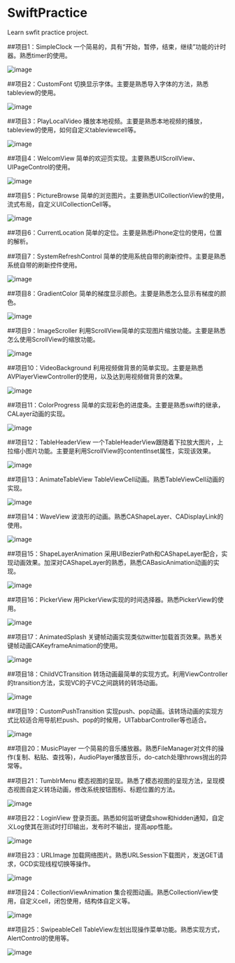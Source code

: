 # SwiftPractice
Learn swfit practice project.

##项目1：SimpleClock
一个简易的，具有“开始，暂停，结束，继续”功能的计时器。熟悉timer的使用。

![image](https://github.com/flywo/SwiftPractice/blob/master/Project01_SimpleClock/1.gif)

##项目2：CustomFont
切换显示字体。主要是熟悉导入字体的方法，熟悉tableview的使用。

![image](https://github.com/flywo/SwiftPractice/blob/master/Project02_CustomFont/2.gif)

##项目3：PlayLocalVideo
播放本地视频。主要是熟悉本地视频的播放，tableview的使用，如何自定义tableviewcell等。

![image](https://github.com/flywo/SwiftPractice/blob/master/Project03_PlayLocalVideo/3.gif)

##项目4：WelcomView
简单的欢迎页实现。主要熟悉UIScrollView、UIPageControl的使用。

![image](https://github.com/flywo/SwiftPractice/blob/master/Project04_WelcomView/4.gif)

##项目5：PictureBrowse
简单的浏览图片。主要熟悉UICollectionView的使用，流式布局，自定义UICollectionCell等。

![image](https://github.com/flywo/SwiftPractice/blob/master/Project05_PictureBrowse/5.gif)

##项目6：CurrentLocation
简单的定位。主要是熟悉iPhone定位的使用，位置的解析。

##项目7：SystemRefreshControl
简单的使用系统自带的刷新控件。主要是熟悉系统自带的刷新控件使用。

![image](https://github.com/flywo/SwiftPractice/blob/master/Project07_SystemRefreshControl/7.gif)

##项目8：GradientColor
简单的梯度显示颜色。主要是熟悉怎么显示有梯度的颜色。

![image](https://github.com/flywo/SwiftPractice/blob/master/Project08_GradientColor/8.gif)

##项目9：ImageScroller
利用ScrollView简单的实现图片缩放功能。主要是熟悉怎么使用ScrollView的缩放功能。

![image](https://github.com/flywo/SwiftPractice/blob/master/Project09_ImageScroller/9.gif)

##项目10：VideoBackground
利用视频做背景的简单实现。主要是熟悉AVPlayerViewController的使用，以及达到用视频做背景的效果。

![image](https://github.com/flywo/SwiftPractice/blob/master/Project10_VideoBackground/10.gif)

##项目11：ColorProgress
简单的实现彩色的进度条。主要是熟悉swift的继承，CALayer动画的实现。

![image](https://github.com/flywo/SwiftPractice/blob/master/Project11_ColorProgress/11.gif)

##项目12：TableHeaderView
一个TableHeaderView跟随着下拉放大图片，上拉缩小图片功能。主要是利用ScrollView的contentInset属性，实现该效果。

![image](https://github.com/flywo/SwiftPractice/blob/master/Project12_TableHeaderView/12.gif)

##项目13：AnimateTableView
TableViewCell动画。熟悉TableViewCell动画的实现。

![image](https://github.com/flywo/SwiftPractice/blob/master/Project13_AnimateTableView/13.gif)

##项目14：WaveView
波浪形的动画。熟悉CAShapeLayer、CADisplayLink的使用。

![image](https://github.com/flywo/SwiftPractice/blob/master/Project14_WaveView/14.gif)

##项目15：ShapeLayerAnimation
采用UIBezierPath和CAShapeLayer配合，实现动画效果。加深对CAShapeLayer的熟悉，熟悉CABasicAnimation动画的实现。

![image](https://github.com/flywo/SwiftPractice/blob/master/Project15_ShapeLayerAnimation/15.gif)

##项目16：PickerView
用PickerView实现的时间选择器。熟悉PickerView的使用。

![image](https://github.com/flywo/SwiftPractice/blob/master/Project16_PickerView/16.gif)

##项目17：AnimatedSplash
关键帧动画实现类似twitter加载首页效果。熟悉关键帧动画CAKeyframeAnimation的使用。

![image](https://github.com/flywo/SwiftPractice/blob/master/Project17_AnimatedSplash/17.gif)

##项目18：ChildVCTransition
转场动画最简单的实现方式。利用ViewController的transition方法，实现VC的子VC之间跳转的转场动画。

![image](https://github.com/flywo/SwiftPractice/blob/master/Project18_ChildVCTransition/18.gif)

##项目19：CustomPushTransition
实现push、pop动画。该转场动画的实现方式比较适合用导航栏push、pop的时候用，UITabbarController等也适合。

![image](https://github.com/flywo/SwiftPractice/blob/master/Project19_CustomPushTransition/19.gif)

##项目20：MusicPlayer
一个简易的音乐播放器。熟悉FileManager对文件的操作(复制、粘贴、查找等)，AudioPlayer播放音乐，do-catch处理throws抛出的异常等。

##项目21：TumblrMenu
模态视图的呈现。熟悉了模态视图的呈现方法，呈现模态视图自定义转场动画，修改系统按钮图标、标题位置的方法。

![image](https://github.com/flywo/SwiftPractice/blob/master/Project21_TumblrMenu/21.gif)

##项目22：LoginView
登录页面。熟悉如何监听键盘show和hidden通知，自定义Log使其在测试时打印输出，发布时不输出，提高app性能。

![image](https://github.com/flywo/SwiftPractice/blob/master/Project22_LoginView/22.gif)

##项目23：URLImage
加载网络图片。熟悉URLSession下载图片，发送GET请求，GCD实现线程切换等操作。

![image](https://github.com/flywo/SwiftPractice/blob/master/Project23_URLImage/23.gif)

##项目24：CollectionViewAnimation
集合视图动画。熟悉CollectionView使用，自定义cell，闭包使用，结构体自定义等。

![image](https://github.com/flywo/SwiftPractice/blob/master/Project24_CollectionViewAnimation/24.gif)

##项目25：SwipeableCell
TableView左划出现操作菜单功能。熟悉实现方式，AlertControl的使用等。

![image](https://github.com/flywo/SwiftPractice/blob/master/Project25_SwipeableCell/25.gif)
